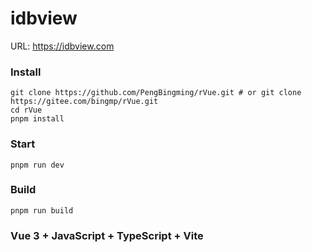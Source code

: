 # idbview

URL: https://idbview.com

### Install

```
git clone https://github.com/PengBingming/rVue.git # or git clone https://gitee.com/bingmp/rVue.git
cd rVue
pnpm install
```

### Start

```
pnpm run dev
```

### Build

```
pnpm run build
```

### Vue 3 + JavaScript + TypeScript + Vite
